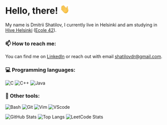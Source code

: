 # Hello, there! <img src="https://github.com/shatilovdr/shatilovdr/blob/main/wave.gif?raw=true" width="30px" height="30px" />

My name is Dmitrii Shatilov, I currently live in Helsinki and am studying in [Hive Helsinki][1.1] ([Ecole 42][1.2]). 

### 📫 How to reach me:
You can find me on [LinkedIn][2.2] or reach out with email shatilovdr@gmail.com.

### 💻 Programming languages: 
![C][3.1] ![C++][3.2] ![Java][3.3]

### 👾 Other tools:
![Bash][3.4] ![Git][3.5] ![Vim][3.6] ![VScode][3.7]


![GitHub Stats][4.1]
![Top Langs][4.2]
![LeetCode Stats][4.3]

<!-- links to social media -->

[1.1]: https://www.hive.fi/en/ (Hive Helsinki site)
[1.2]: https://www.42network.org (42 network site)

<!-- links to my social media accounts -->

[2.1]: https://github.com/shatilovdr 
[2.2]: https://www.linkedin.com/in/shatilovdr/


<!-- Languages and tools logos -->

[3.1]: https://img.shields.io/badge/C-00599C?style=for-the-badge&logo=c&logoColor=white (C)
[3.2]: https://img.shields.io/badge/C%2B%2B-00599C?style=for-the-badge&logo=c%2B%2B&logoColor=white (C++)
[3.3]: https://img.shields.io/badge/Java-ED8B00?style=for-the-badge&logo=openjdk&logoColor=white (Java)
[3.4]: https://img.shields.io/badge/GNU%20Bash-4EAA25?style=for-the-badge&logo=GNU%20Bash&logoColor=white (Bash)
[3.5]: https://img.shields.io/badge/GIT-E44C30?style=for-the-badge&logo=git&logoColor=white (Git)
[3.6]: https://img.shields.io/badge/VIM-%2311AB00.svg?&style=for-the-badge&logo=vim&logoColor=white (Vim)
[3.7]: https://img.shields.io/badge/Visual_Studio_Code-0078D4?style=for-the-badge&logo=visual%20studio%20code&logoColor=white (VScode)

<!-- GitHub statistics -->

[4.1]: https://github-readme-stats.vercel.app/api?username=shatilovdr&theme=catppuccin_mocha (GitHub Stats)
[4.2]: https://github-readme-stats.vercel.app/api/top-langs/?username=shatilovdr&layout=compact&count_private=fals&theme=catppuccin_mocha (GitHub Stats)
[4.3]: https://leetcard.jacoblin.cool/shatilovdr?theme=transparent&font=Moul&ext=heatmap (LeetCode Stats)
